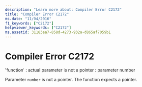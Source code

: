 ```yaml
---
description: "Learn more about: Compiler Error C2172"
title: "Compiler Error C2172"
ms.date: "11/04/2016"
f1_keywords: ["C2172"]
helpviewer_keywords: ["C2172"]
ms.assetid: 31183ea7-858d-4273-932a-d865af7059b1
---
```

# Compiler Error C2172

'function' : actual parameter is not a pointer : parameter number

Parameter `number` is not a pointer. The function expects a pointer.
